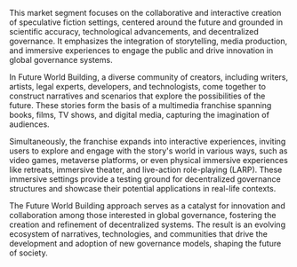 This market segment focuses on the collaborative and interactive creation of speculative fiction settings, centered around the future and grounded in scientific accuracy, technological advancements, and decentralized governance. It emphasizes the integration of storytelling, media production, and immersive experiences to engage the public and drive innovation in global governance systems.

In Future World Building, a diverse community of creators, including writers, artists, legal experts, developers, and technologists, come together to construct narratives and scenarios that explore the possibilities of the future. These stories form the basis of a multimedia franchise spanning books, films, TV shows, and digital media, capturing the imagination of audiences.

Simultaneously, the franchise expands into interactive experiences, inviting users to explore and engage with the story's world in various ways, such as video games, metaverse platforms, or even physical immersive experiences like retreats, immersive theater, and live-action role-playing (LARP). These immersive settings provide a testing ground for decentralized governance structures and showcase their potential applications in real-life contexts.

The Future World Building approach serves as a catalyst for innovation and collaboration among those interested in global governance, fostering the creation and refinement of decentralized systems. The result is an evolving ecosystem of narratives, technologies, and communities that drive the development and adoption of new governance models, shaping the future of society.